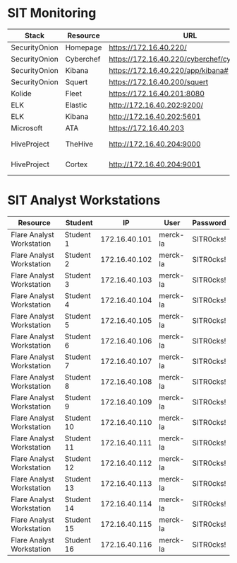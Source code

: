   # SIT Monitoring 
| Stack |  Resource |  URL | User  | Password  |
|---|---|---|---|---|
|  SecurityOnion |  Homepage |  https://172.16.40.220/ | N/A  |  N/A |
|  SecurityOnion |  Cyberchef |  https://172.16.40.220/cyberchef/cyberchef.htm | N/A  |  N/A |
|  SecurityOnion |  Kibana |  https://172.16.40.220/app/kibana# | sit  |  SITR0cks! |
|  SecurityOnion |  Squert |  https://172.16.40.200/squert | sit |  SITR0cks! |
|  Kolide |  Fleet |  https://172.16.40.201:8080 | merck-mon |  SITR0cks! |
|  ELK |  Elastic |  http://172.16.40.202:9200/ | N/A  |  N/A |
|  ELK |  Kibana |  http://172.16.40.202:5601 | N/A  |  N/A |
|  Microsoft |  ATA |  https://172.16.40.203 | Administrator  |  SITR0cks! |
|  HiveProject |  TheHive |  http://172.16.40.204:9000 | soc-analyst-#  |  SITR0cks! |
|  HiveProject |  Cortex |  http://172.16.40.204:9001 | killswitch-gui |  SITR0cks! |

# SIT Analyst Workstations
|  Resource | Student |  IP | User  | Password  |
|---|---|---|---|---|
|  Flare Analyst Workstation | Student 1 | 172.16.40.101 | merck-la  |  SITR0cks! |
|  Flare Analyst Workstation | Student 2 | 172.16.40.102 | merck-la  |  SITR0cks! |
|  Flare Analyst Workstation | Student 3 | 172.16.40.103 | merck-la  |  SITR0cks! |
|  Flare Analyst Workstation | Student 4 | 172.16.40.104 | merck-la  |  SITR0cks! |
|  Flare Analyst Workstation | Student 5 | 172.16.40.105 | merck-la  |  SITR0cks! |
|  Flare Analyst Workstation | Student 6 | 172.16.40.106 | merck-la  |  SITR0cks! |
|  Flare Analyst Workstation | Student 7 | 172.16.40.107 | merck-la  |  SITR0cks! |
|  Flare Analyst Workstation | Student 8 | 172.16.40.108 | merck-la  |  SITR0cks! |
|  Flare Analyst Workstation | Student 9 | 172.16.40.109 | merck-la  |  SITR0cks! |
|  Flare Analyst Workstation | Student 10 | 172.16.40.110 | merck-la  |  SITR0cks! |
|  Flare Analyst Workstation | Student 11 | 172.16.40.111 | merck-la  |  SITR0cks! |
|  Flare Analyst Workstation | Student 12 | 172.16.40.112 | merck-la  |  SITR0cks! |
|  Flare Analyst Workstation | Student 13 | 172.16.40.113 | merck-la  |  SITR0cks! |
|  Flare Analyst Workstation | Student 14 | 172.16.40.114 | merck-la  |  SITR0cks! |
|  Flare Analyst Workstation | Student 15 | 172.16.40.115 | merck-la  |  SITR0cks! |
|  Flare Analyst Workstation | Student 16 | 172.16.40.116 | merck-la  |  SITR0cks! |
